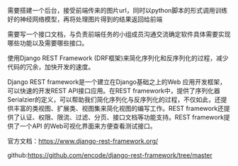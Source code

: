 需要搭建一个后台，接受前端传来的图片url，同时以python脚本的形式调用训练好的神经网络模型，再将处理图片得到的结果返回给前端

需要写一个接口文档，与负责前端任务的小组成员沟通交流确定软件具体需要实现哪些功能以及需要哪些接口。

使用Django REST Framework (DRF框架)来简化序列化和反序列化的过程，减少代码的冗余，加快开发的速度。

Django REST framework是一个建立在Django基础之上的Web 应用开发框架，可以快速的开发REST API接口应用。在REST framework中，提供了序列化器Serialzier的定义，可以帮助我们简化序列化与反序列化的过程，不仅如此，还提供丰富的类视图、扩展类、视图集来简化视图的编写工作。REST framework还提供了认证、权限、限流、过滤、分页、接口文档等功能支持。REST framework提供了一个API 的Web可视化界面来方便查看测试接口。

官方文档：https://www.django-rest-framework.org/

github:https://github.com/encode/django-rest-framework/tree/master